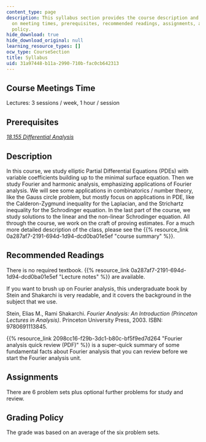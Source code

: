 ```yaml
---
content_type: page
description: This syllabus section provides the course description and information
  on meeting times, prerequisites, recommended readings, assignments, and grading
  policy.
hide_download: true
hide_download_original: null
learning_resource_types: []
ocw_type: CourseSection
title: Syllabus
uid: 31a97448-b11a-2990-710b-fac0cb642313
---
```


Course Meetings Time
--------------------

Lectures: 3 sessions / week, 1 hour / session

Prerequisites
-------------

[_18.155 Differential Analysis_](/courses/18-155-differential-analysis-fall-2004)

Description
-----------

In this course, we study elliptic Partial Differential Equations (PDEs) with variable coefficients building up to the minimal surface equation. Then we study Fourier and harmonic analysis, emphasizing applications of Fourier analysis. We will see some applications in combinatorics / number theory, like the Gauss circle problem, but mostly focus on applications in PDE, like the Calderon-Zygmund inequality for the Laplacian, and the Strichartz inequality for the Schrodinger equation. In the last part of the course, we study solutions to the linear and the non-linear Schrodinger equation. All through the course, we work on the craft of proving estimates. For a much more detailed description of the class, please see the {{% resource_link 0a287af7-2191-694d-1d94-dcd0ba01e5ef "course summary" %}}.

Recommended Readings
--------------------

There is no required textbook. {{% resource_link 0a287af7-2191-694d-1d94-dcd0ba01e5ef "Lecture notes" %}} are available.

If you want to brush up on Fourier analysis, this undergraduate book by Stein and Shakarchi is very readable, and it covers the background in the subject that we use.

Stein, Elias M., Rami Shakarchi. _Fourier Analysis: An Introduction (Princeton Lectures in Analysis)_. Princeton University Press, 2003. ISBN: 9780691113845.

{{% resource_link 2098cc16-f29b-3dc1-b80c-bf5f9ed7d264 "Fourier analysis quick review (PDF)" %}} is a super-quick summary of some fundamental facts about Fourier analysis that you can review before we start the Fourier analysis unit.

Assignments
-----------

There are 6 problem sets plus optional further problems for study and review.

Grading Policy
--------------

The grade was based on an average of the six problem sets.